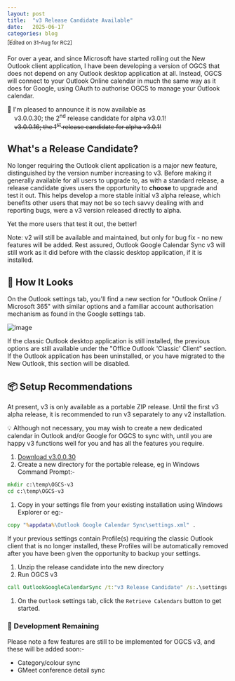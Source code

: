 ```yaml
---
layout: post
title:  "v3 Release Candidate Available"
date:   2025-06-17
categories: blog
---
```


<p style="margin-bottom:-16px; position:relative; top:-22px;"><sup>[Edited on 31-Aug for RC2]</sup></p>

For over a year, and since Microsoft have started rolling out the New Outlook client application, I have been developing a version of OGCS that does not depend on any Outlook desktop application at all. Instead, OGCS will connect to your Outlook Online calendar in much the same way as it does for Google, using OAuth to authorise OGCS to manage your Outlook calendar.

🎉  I'm pleased to announce it is now available as<br/>
&nbsp;&nbsp;&nbsp;&nbsp;v3.0.0.30; the 2<sup>nd</sup> release candidate for alpha v3.0.1!<br/>
&nbsp;&nbsp;&nbsp;&nbsp;<span style="text-decoration: line-through">v3.0.0.16; the 1<sup>st</sup> release candidate for alpha v3.0.1!</span>

## What's a Release Candidate?

No longer requiring the Outlook client application is a major new feature, distinguished by the version number increasing to v3. Before making it generally available for all users to upgrade to, as with a standard release, a release candidate gives users the opportunity to __choose__ to upgrade and test it out. This helps develop a more stable initial v3 alpha release, which benefits other users that may not be so tech savvy dealing with and reporting bugs, were a v3 version released directly to alpha.

Yet the more users that test it out, the better!

Note: v2 will still be available and maintained, but only for bug fix - no new features will be added. Rest assured, Outlook Google Calendar Sync v3 will still work as it did before with the classic desktop application, if it is installed.

## 👀 How It Looks

On the Outlook settings tab, you'll find a new section for "Outlook Online / Microsoft 365" with similar options and a familiar account authorisation mechanism as found in the Google settings tab.

![image](https://github.com/user-attachments/assets/d0b994c0-d593-4ea0-aac7-af915fb2b129)

If the classic Outlook desktop application is still installed, the previous options are still available under the "Office Outlook 'Classic' Client" section. If the Outlook application has been uninstalled, or you have migrated to the New Outlook, this section will be disabled.

## 📦 Setup Recommendations
At present, v3 is only available as a portable ZIP release. Until the first v3 alpha release, it is recommended to run v3 separately to any v2 installation. 

<div class="tip">💡 Although not necessary, you may wish to create a new dedicated calendar in Outlook and/or Google for OGCS to sync with, until you are happy v3 functions well for you and has all the features you require.</div>

1. <a href="https://github.com/user-attachments/files/22067405/Portable_OGCS_v3.0.0.30.zip" onClick="handleClickEvent('download', 'v3 RC2'); const delay = setTimeout(googlePermissions, 1000);">Download v3.0.0.30</a>
1. Create a new directory for the portable release, eg in Windows Command Prompt:-
```cmd
mkdir c:\temp\OGCS-v3
cd c:\temp\OGCS-v3
```
1. Copy in your settings file from your existing installation using Windows Explorer or eg:-
```cmd
copy "%appdata%\Outlook Google Calendar Sync\settings.xml" .
```
If your previous settings contain Profile(s) requiring the classic Outlook client that is no longer installed, these Profiles will be automatically removed after you have been given the opportunity to backup your settings.
1. Unzip the release candidate into the new directory
1. Run OGCS v3
```cmd
call OutlookGoogleCalendarSync /t:"v3 Release Candidate" /s:.\settings.xml /l:.\OGcalsync.log
```
1. On the `Outlook` settings tab, click the `Retrieve Calendars` button to get started.

### :construction: Development Remaining

Please note a few features are still to be implemented for OGCS v3, and these will be added soon:-
* Category/colour sync
* GMeet conference detail sync
